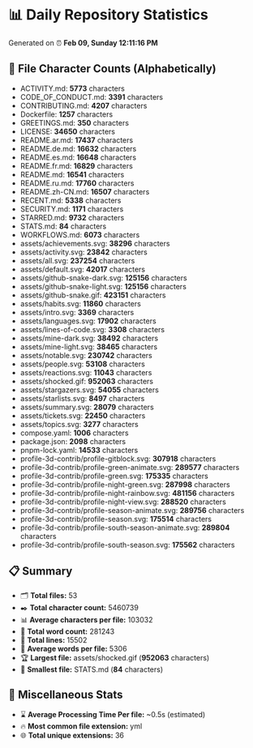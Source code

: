 # 📊 Daily Repository Statistics
Generated on ⏰ **Feb 09, Sunday 12:11:16 PM**

## 📂 File Character Counts (Alphabetically)
- ACTIVITY.md: **5773** characters
- CODE_OF_CONDUCT.md: **3391** characters
- CONTRIBUTING.md: **4207** characters
- Dockerfile: **1257** characters
- GREETINGS.md: **350** characters
- LICENSE: **34650** characters
- README.ar.md: **17437** characters
- README.de.md: **16632** characters
- README.es.md: **16648** characters
- README.fr.md: **16829** characters
- README.md: **16541** characters
- README.ru.md: **17760** characters
- README.zh-CN.md: **16507** characters
- RECENT.md: **5338** characters
- SECURITY.md: **1171** characters
- STARRED.md: **9732** characters
- STATS.md: **84** characters
- WORKFLOWS.md: **6073** characters
- assets/achievements.svg: **38296** characters
- assets/activity.svg: **23842** characters
- assets/all.svg: **237254** characters
- assets/default.svg: **42017** characters
- assets/github-snake-dark.svg: **125156** characters
- assets/github-snake-light.svg: **125156** characters
- assets/github-snake.gif: **423151** characters
- assets/habits.svg: **11860** characters
- assets/intro.svg: **3369** characters
- assets/languages.svg: **17902** characters
- assets/lines-of-code.svg: **3308** characters
- assets/mine-dark.svg: **38492** characters
- assets/mine-light.svg: **38465** characters
- assets/notable.svg: **230742** characters
- assets/people.svg: **53108** characters
- assets/reactions.svg: **11043** characters
- assets/shocked.gif: **952063** characters
- assets/stargazers.svg: **54055** characters
- assets/starlists.svg: **8497** characters
- assets/summary.svg: **28079** characters
- assets/tickets.svg: **22450** characters
- assets/topics.svg: **3277** characters
- compose.yaml: **1006** characters
- package.json: **2098** characters
- pnpm-lock.yaml: **14533** characters
- profile-3d-contrib/profile-gitblock.svg: **307918** characters
- profile-3d-contrib/profile-green-animate.svg: **289577** characters
- profile-3d-contrib/profile-green.svg: **175335** characters
- profile-3d-contrib/profile-night-green.svg: **287998** characters
- profile-3d-contrib/profile-night-rainbow.svg: **481156** characters
- profile-3d-contrib/profile-night-view.svg: **288520** characters
- profile-3d-contrib/profile-season-animate.svg: **289756** characters
- profile-3d-contrib/profile-season.svg: **175514** characters
- profile-3d-contrib/profile-south-season-animate.svg: **289804** characters
- profile-3d-contrib/profile-south-season.svg: **175562** characters

## 📋 Summary
- 🗂️ **Total files:** 53
- ✒️ **Total character count:** 5460739
- 📊 **Average characters per file:** 103032
- 📝 **Total word count:** 281243
- 🧾 **Total lines:** 15502
- 📐 **Average words per file:** 5306
- 🏆 **Largest file:** assets/shocked.gif (**952063** characters)
- 🥉 **Smallest file:** STATS.md (**84** characters)

## 🌟 Miscellaneous Stats
- ⌛ **Average Processing Time Per file:** ~0.5s (estimated)
- 🔥 **Most common file extension:** yml
- 🌐 **Total unique extensions:** 36

